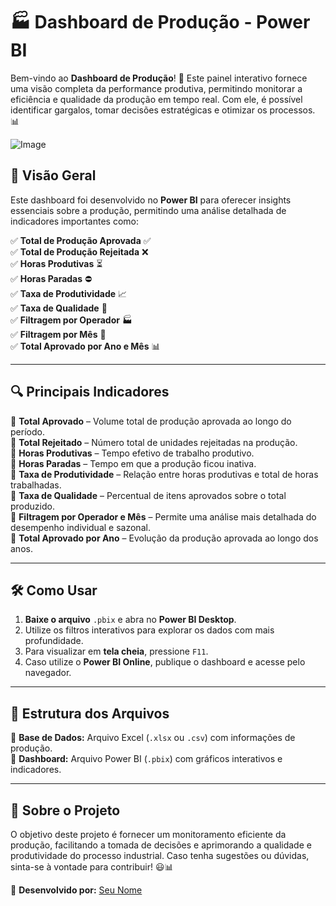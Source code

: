 # 🏭 Dashboard de Produção - Power BI

Bem-vindo ao **Dashboard de Produção**! 🚀 Este painel interativo fornece uma visão completa da performance produtiva, permitindo monitorar a eficiência e qualidade da produção em tempo real. Com ele, é possível identificar gargalos, tomar decisões estratégicas e otimizar os processos. 📊

![Image](https://github.com/user-attachments/assets/3a9f07cb-bca7-47ed-9b5f-1ae9c43fb2aa)

## 📌 Visão Geral
Este dashboard foi desenvolvido no **Power BI** para oferecer insights essenciais sobre a produção, permitindo uma análise detalhada de indicadores importantes como:

✅ **Total de Produção Aprovada** ✅  
✅ **Total de Produção Rejeitada** ❌  
✅ **Horas Produtivas** ⏳  
✅ **Horas Paradas** ⛔  
✅ **Taxa de Produtividade** 📈  
✅ **Taxa de Qualidade** 🎯  
✅ **Filtragem por Operador** 🏭  
✅ **Filtragem por Mês** 📆  
✅ **Total Aprovado por Ano e Mês** 📊  

---

## 🔍 Principais Indicadores

📌 **Total Aprovado** – Volume total de produção aprovada ao longo do período.  
📌 **Total Rejeitado** – Número total de unidades rejeitadas na produção.  
📌 **Horas Produtivas** – Tempo efetivo de trabalho produtivo.  
📌 **Horas Paradas** – Tempo em que a produção ficou inativa.  
📌 **Taxa de Produtividade** – Relação entre horas produtivas e total de horas trabalhadas.  
📌 **Taxa de Qualidade** – Percentual de itens aprovados sobre o total produzido.  
📌 **Filtragem por Operador e Mês** – Permite uma análise mais detalhada do desempenho individual e sazonal.  
📌 **Total Aprovado por Ano** – Evolução da produção aprovada ao longo dos anos.  

---

## 🛠️ Como Usar
1. **Baixe o arquivo** `.pbix` e abra no **Power BI Desktop**.  
2. Utilize os filtros interativos para explorar os dados com mais profundidade.  
3. Para visualizar em **tela cheia**, pressione `F11`.  
4. Caso utilize o **Power BI Online**, publique o dashboard e acesse pelo navegador.  

---

## 📂 Estrutura dos Arquivos
📌 **Base de Dados:** Arquivo Excel (`.xlsx` ou `.csv`) com informações de produção.  
📌 **Dashboard:** Arquivo Power BI (`.pbix`) com gráficos interativos e indicadores.  

---

## 🌟 Sobre o Projeto
O objetivo deste projeto é fornecer um monitoramento eficiente da produção, facilitando a tomada de decisões e aprimorando a qualidade e produtividade do processo industrial. Caso tenha sugestões ou dúvidas, sinta-se à vontade para contribuir! 😃📊

🚀 **Desenvolvido por:** [Seu Nome](https://www.linkedin.com/in/seu-perfil)  


